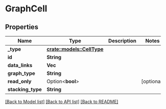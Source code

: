 # GraphCell

## Properties

Name | Type | Description | Notes
------------ | ------------- | ------------- | -------------
**_type** | [**crate::models::CellType**](cellType.md) |  | 
**id** | **String** |  | 
**data_links** | **Vec<String>** |  | 
**graph_type** | **String** |  | 
**read_only** | Option<**bool**> |  | [optional]
**stacking_type** | **String** |  | 

[[Back to Model list]](../README.md#documentation-for-models) [[Back to API list]](../README.md#documentation-for-api-endpoints) [[Back to README]](../README.md)



